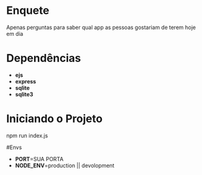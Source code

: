 # Enquete
Apenas perguntas para saber qual app as pessoas gostariam de terem hoje em dia

# Dependências
- **ejs**
- **express**
- **sqlite**
- **sqlite3**

# Iniciando o Projeto

npm run index.js

#Envs
 - **PORT**=SUA PORTA
 - **NODE_ENV**=production || devolopment
